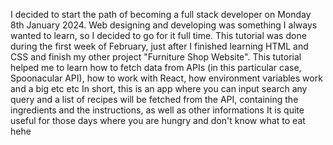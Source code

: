 I decided to start the path of becoming a full stack developer on Monday 8th January 2024. 
Web designing and developing was something I always wanted to learn, so I decided to go for it full time. 
This tutorial was done during the first week of February, just after I finished learning HTML and CSS and finish my other project "Furniture Shop Website". 
This tutorial helped me to learn how to fetch data from APIs (in this particular case, Spoonacular API), how to work with React, how environment variables work and a big etc etc
In short, this is an app where you can input search any query and a list of recipes will be fetched from the API, containing the ingredients and the instructions, as well as other informations
It is quite useful for those days where you are hungry and don't know what to eat hehe
